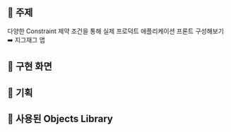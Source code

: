 ## 📌 주제
   다양한 Constraint 제약 조건을 통해 실제 프로덕트 애플리케이션 프론트 구성해보기 ➡️ 지그재그 앱 
    
## 📌 구현 화면


## 📌 기획 



## 📌 사용된 Objects Library
